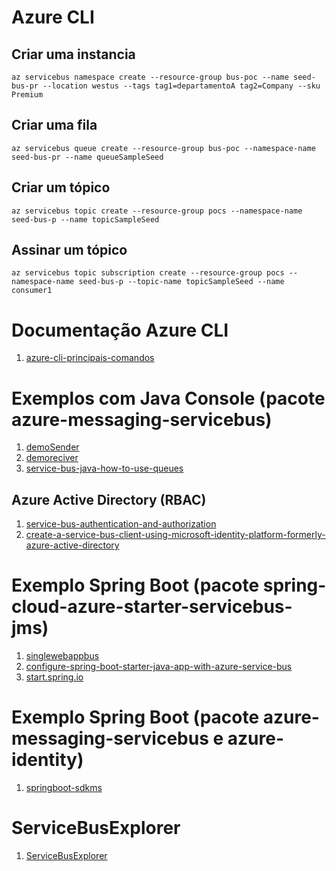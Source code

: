 # Azure CLI

## Criar uma instancia
```
az servicebus namespace create --resource-group bus-poc --name seed-bus-pr --location westus --tags tag1=departamentoA tag2=Company --sku Premium
```

## Criar uma fila
```
az servicebus queue create --resource-group bus-poc --namespace-name seed-bus-pr --name queueSampleSeed 
```

## Criar um tópico

```
az servicebus topic create --resource-group pocs --namespace-name seed-bus-p --name topicSampleSeed 
```

## Assinar um tópico
```
az servicebus topic subscription create --resource-group pocs --namespace-name seed-bus-p --topic-name topicSampleSeed --name consumer1
```


# Documentação Azure CLI

1. [azure-cli-principais-comandos](https://wilsonsantosnet.medium.com/azure-cli-1bf726fa855c)

# Exemplos com Java Console (pacote azure-messaging-servicebus)

1. [demoSender](https://github.com/wilsonsantosnet/java-demo-bus/tree/main/demoSender)
1. [demoreciver](https://github.com/wilsonsantosnet/java-demo-bus/tree/main/demoreciver)
1. [service-bus-java-how-to-use-queues](https://docs.microsoft.com/en-us/azure/service-bus-messaging/service-bus-java-how-to-use-queues)

## Azure Active Directory (RBAC)

1. [service-bus-authentication-and-authorization](https://docs.microsoft.com/en-us/azure/service-bus-messaging/service-bus-authentication-and-authorization)
1. [create-a-service-bus-client-using-microsoft-identity-platform-formerly-azure-active-directory](https://docs.microsoft.com/en-us/java/api/overview/azure/messaging-servicebus-readme?view=azure-java-stable#create-a-service-bus-client-using-microsoft-identity-platform-formerly-azure-active-directory)


# Exemplo Spring Boot (pacote spring-cloud-azure-starter-servicebus-jms)

1. [singlewebappbus](https://github.com/wilsonsantosnet/java-demo-bus/tree/main/springboot/singlewebappbus)
1. [configure-spring-boot-starter-java-app-with-azure-service-bus](https://docs.microsoft.com/en-us/azure/developer/java/spring-framework/configure-spring-boot-starter-java-app-with-azure-service-bus)
1. [start.spring.io](https://start.spring.io)


# Exemplo Spring Boot (pacote azure-messaging-servicebus e azure-identity)

1. [springboot-sdkms](https://github.com/wilsonsantosnet/java-demo-bus/tree/main/springboot-sdkms)

# ServiceBusExplorer

1. [ServiceBusExplorer](https://github.com/paolosalvatori/ServiceBusExplorer)


